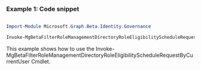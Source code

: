 ### Example 1: Code snippet

```powershell

Import-Module Microsoft.Graph.Beta.Identity.Governance

Invoke-MgBetaFilterRoleManagementDirectoryRoleEligibilityScheduleRequestByCurrentUser -On $onId 

```
This example shows how to use the Invoke-MgBetaFilterRoleManagementDirectoryRoleEligibilityScheduleRequestByCurrentUser Cmdlet.

